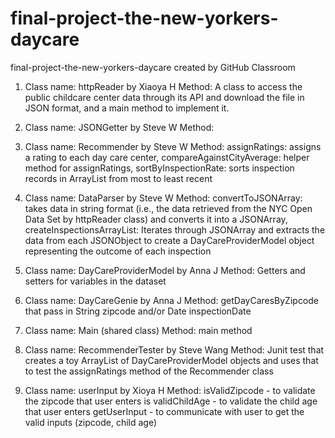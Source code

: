 # final-project-the-new-yorkers-daycare
final-project-the-new-yorkers-daycare created by GitHub Classroom

1. Class name: httpReader by Xiaoya H
Method: A class to access the public childcare center data through its API and download the file in JSON format, and a main method to implement it.

2. Class name: JSONGetter by Steve W
Method:

3. Class name: Recommender by Steve W
Method: assignRatings: assigns a rating to each day care center, compareAgainstCityAverage: helper method for assignRatings, sortByInspectionRate: sorts inspection records in ArrayList from most to least recent

4. Class name: DataParser by Steve W
Method: convertToJSONArray: takes data in string format (i.e., the data retrieved from the NYC Open Data Set by httpReader class) and converts it into a JSONArray, createInspectionsArrayList: Iterates through JSONArray and extracts the data from each JSONObject to create a DayCareProviderModel object representing the outcome of each inspection

5. Class name: DayCareProviderModel by Anna J
Method: Getters and setters for variables in the dataset

6. Class name: DayCareGenie by Anna J
Method: getDayCaresByZipcode that pass in String zipcode and/or Date inspectionDate

7. Class name: Main (shared class)
Method: main method

8. Class name: RecommenderTester by Steve Wang
Method: Junit test that creates a toy ArrayList of DayCareProviderModel objects and uses that to test the assignRatings method of the Recommender class

9. Class name: userInput by Xioya H
Method: isValidZipcode - to validate the zipcode that user enters
is validChildAge - to validate the child age that user enters
getUserInput - to communicate with user to get the valid inputs (zipcode, child age)

